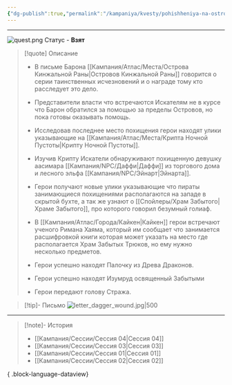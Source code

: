 ```yaml
---
{"dg-publish":true,"permalink":"/kampaniya/kvesty/pohishheniya-na-ostrovah/","tags":["quest/ongoing"],"created":"2025-01-08T06:42:21.979+03:00","updated":"2025-01-09T10:56:38.856+03:00"}
---
```



<hr></hr>

![quest.png](/img/user/%D0%90%D1%81%D1%81%D0%B5%D1%82%D1%8B/%D0%9B%D0%BE%D0%B3%D0%BE/quest.png) Статус - **Взят**

> [!quote] Описание
>- В письме Барона [[Кампания/Атлас/Места/Острова Кинжальной Раны\|Островов Кинжальной Раны]] говорится о серии таинственных исчезновений и о награде тому кто расследует это дело.
>
>- Представители власти что встречаются Искателям не в курсе что Барон обратился за помощью за пределы Островов, но пока готовы оказывать помощь.
>
>- Исследовав последнее место похищения герои находят улики указывающие на [[Кампания/Атлас/Места/Крипта Ночной Пустоты\|Крипту Ночной Пустоты]].
>
>- Изучив Крипту Искатели обнаруживают похищенную девушку аасимара [[Кампания/NPC/Даффи\|Даффи]] из торгового дома и лесного эльфа [[Кампания/NPC/Эйнарт\|Эйнарта]].
>
>- Герои получают новые улики указывающие что пираты занимающиеся похищениями располагаются на западе в скрытой бухте, а так же узнают о [[Спойлеры/Храм Забытого\|Храме Забытого]], про которого говорил безумный голиаф.
>
>- В [[Кампания/Атлас/Города/Кайкен\|Кайкен]] герои встречают ученого Римана Хаяма, который им сообщает что занимается расшифровкой книги которая может указать на место где располагается Храм Забытых Трюков, но ему нужно несколько предметов.
>
>- Герои успешно находят Палочку из Древа Драконов.
>
>- Герои успешно находят Изумруд освященный Забытыми
>
>- Герои передают голову Стража.



>[!tip]- Письмо
>![letter_dagger_wound.jpg|500](/img/user/%D0%90%D1%81%D1%81%D0%B5%D1%82%D1%8B/%D0%9B%D0%BE%D0%B3%D0%BE/letter_dagger_wound.jpg)

<hr></hr>

> [!note]- История
>  - [[Кампания/Сессии/Сессия 04\|Сессия 04]]
> - [[Кампания/Сессии/Сессия 03\|Сессия 03]]
> - [[Кампания/Сессии/Сессия 01\|Сессия 01]]
> - [[Кампания/Сессии/Сессия 02\|Сессия 02]]
> 
{ .block-language-dataview}
